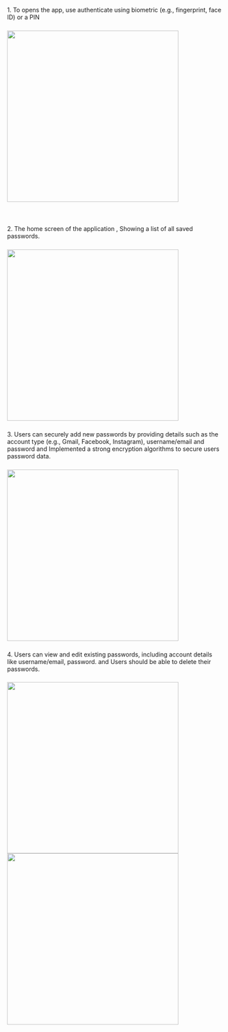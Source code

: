 <p align="left">1. To opens the app, use authenticate using biometric (e.g., fingerprint, face ID) or a PIN</p>

###

<div align="left">
  <img height="400" src="https://github.com/SandytheDeveloper/PasswordManager/blob/master/finger_authentication.png"  />
</div>

###

<br clear="both">

<p align="left">2. The home screen of the application , Showing a list of all saved passwords.</p>

###

<div align="left">
  <img height="400" src="https://github.com/SandytheDeveloper/PasswordManager/blob/master/home_screen.png"  />
</div>

###

<p align="left">3. Users can securely add new passwords by providing details such as the account type (e.g., Gmail, Facebook, Instagram), username/email and password and Implemented a strong encryption algorithms to secure users password data.</p>

###

<div align="left">
  <img height="400" src="https://github.com/SandytheDeveloper/PasswordManager/blob/master/add_new_account.png"  />
</div>

###

<p align="left">4. Users can view and edit existing passwords, including account details like username/email, password. and Users should be able to delete their passwords.</p>

###

<img align="left" height="400" src="https://github.com/SandytheDeveloper/PasswordManager/blob/master/view_account.png"  />

###

<img align="left" height="400" src="https://github.com/SandytheDeveloper/PasswordManager/blob/master/edit_account.png"  />

###
